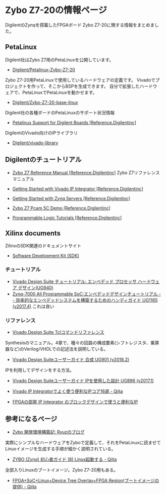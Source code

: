 # Zybo Z7-20の情報ページ

DigilentのZynqを搭載したFPGAボード Zybo Z7-20に関する情報をまとめました。

## PetaLinux

Digilent社はZybo Z7用のPetaLinuxを公開しています。

* [Digilent/Petalinux-Zybo-Z7-20](https://github.com/Digilent/Petalinux-Zybo-Z7-20)

Zybo Z7-20用PetaLinuxで使用しているハードウェアの定義です。
Vivadoでプロジェクトを作って、そこからBSPを生成できます。
自分で拡張したハードウェアで、PetaLinuxでPetaLinuxを動かせます。

* [Digilent/Zybo-Z7-20-base-linux](https://github.com/Digilent/Zybo-Z7-20-base-linux) 

Digilent社の各種ボードのPetaLinuxのサポート状況情報

* [Petalinux Support for Digilent Boards [Reference.Digilentinc]](https://reference.digilentinc.com/reference/software/petalinux/start) 

DigilentのVivado向けのIPライブラリ

* [Digilent/vivado-library](https://github.com/Digilent/vivado-library)

## Digilentのチュートリアル

* [Zybo Z7 Reference Manual [Reference.Digilentinc]](https://reference.digilentinc.com/reference/programmable-logic/zybo-z7/reference-manual) Zybo Z7リファレンスマニュアル
* [Getting Started with Vivado IP Integrator [Reference.Digilentinc]](https://reference.digilentinc.com/vivado/getting-started-with-ipi/start?_ga=2.107851842.133077564.1579780347-1146242163.1575210715)
* [Getting Started with Zynq Servers [Reference.Digilentinc]](https://reference.digilentinc.com/learn/programmable-logic/tutorials/zybo-getting-started-with-zynq-server/start)
* [Zybo Z7 Pcam 5C Demo [Reference.Digilentinc]](https://reference.digilentinc.com/learn/programmable-logic/tutorials/zybo-z7-pcam-5c-demo/start)

* [Programmable Logic Tutorials [Reference.Digilentinc]](https://reference.digilentinc.com/learn/programmable-logic/tutorials/start)

## Xilinx documents

ZilinxのSDK関連のドキュメントサイト

* [Software Development Kit (SDK)](https://japan.xilinx.com/support/documentation-navigation/self-paced-tutorials/software-development-kit-sdk.html)

### チュートリアル

* [Vivado Design Suite チュートリアル: エンベデッド プロセッサ ハードウェア デザイン(UG940)](https://japan.xilinx.com/support/documentation/sw_manuals_j/xilinx2019_2/ug940-vivado-tutorial-embedded-design.pdf)
* [Zynq-7000 All Programmable SoC:エンベデッドデザインチュートリアル -- 効率的なエンベデッドシステムを構築するためのハンディガイド UG1165 (v2017.4)](https://www.xilinx.com/support/documentation/sw_manuals_j/xilinx2017_4/ug1165-zynq-embedded-design-tutorial.pdf) これは良い

### リファレンス

* [Vivado Design Suite Tclコマンドリファレンス](https://japan.xilinx.com/support/documentation/sw_manuals_j/xilinx2019_1/ug835-vivado-tcl-commands.pdf)

Synthesisのマニュアル。4章で、種々の回路の構成要素(シフトレジスタ、乗算器など)のVerilog/VHDLでの記述法を説明している。

* [Vivado Design Suiteユーザーガイド 合成 UG901 (v2018.2)](https://www.xilinx.com/support/documentation/sw_manuals_j/xilinx2018_2/ug901-vivado-synthesis.pdf)

IPを利用してデザインをする方法。

* [Vivado Design Suiteユーザーガイド IPを使用した設計 UG896 (v2017.1)](https://www.xilinx.com/support/documentation/sw_manuals_j/xilinx2017_1/ug896-vivado-ip.pdf)

* [Vivado IP Integratorでよく使う便利なIPコア16選 - Qiita](https://qiita.com/s_nkg/items/f2928fb727238d14f23f)
* [FPGAの部屋 IP Integrator のブロックデザインで使うと便利なIP](https://marsee101.blog.fc2.com/blog-entry-3209.html)


## 参考になるページ

* [Zybo 開発環境構築記: Ryuzのブログ](http://ryuz.txt-nifty.com/blog/2018/04/zybo-2f5e.html)

実際にシンプルなハードウェアをZyboで定義して、それをPetaLinuxに読ませてLinuxイメージを生成する手順が細かく説明されている。

* [ZYBO (Zynq) 初心者ガイド (8) Linux起動する - Qiita](https://qiita.com/iwatake2222/items/6e6915f7318689818368) 

全部入りLinuxのブートイメージ。Zybo Z7-20用もある。

* [FPGA+SoC+Linux+Device Tree Overlay+FPGA Region(ブートイメージの提供) - Qiita](https://qiita.com/ikwzm/items/7e90f0ca2165dbb9a577)
